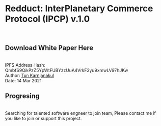 <h1>Redduct: InterPlanetary Commerce Protocol (IPCP) v.1.0</h1>

<br>
<h2>Download White Paper Here</h2><br>
IPFS Address Hash: QmbfS9QikPzZ5YpWtFUBYzzUuA4VrkF2yu9xmwLV97hJKw <br>
Author: <a href="https://twitter.com/TunKarnjanakul">Tun Karnjanakul</span></a> <br>
Date: 14 Mar 2021 <br>

<h2>Progresing</h2><br>
Searching for talented software engneer to join team, Please contact me if you like to join or support this project.

